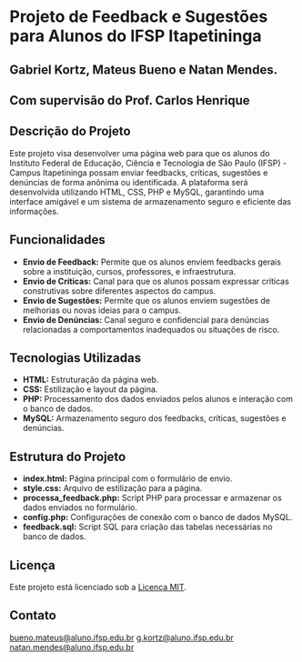 # Projeto de Feedback e Sugestões para Alunos do IFSP Itapetininga
## Gabriel Kortz, Mateus Bueno e Natan Mendes.
## Com supervisão do Prof. Carlos Henrique

## Descrição do Projeto

Este projeto visa desenvolver uma página web para que os alunos do Instituto Federal de Educação, Ciência e Tecnologia de São Paulo (IFSP) - Campus Itapetininga possam enviar feedbacks, críticas, sugestões e denúncias de forma anônima ou identificada. A plataforma será desenvolvida utilizando HTML, CSS, PHP e MySQL, garantindo uma interface amigável e um sistema de armazenamento seguro e eficiente das informações.

## Funcionalidades

- **Envio de Feedback:** Permite que os alunos enviem feedbacks gerais sobre a instituição, cursos, professores, e infraestrutura.
- **Envio de Críticas:** Canal para que os alunos possam expressar críticas construtivas sobre diferentes aspectos do campus.
- **Envio de Sugestões:** Permite que os alunos enviem sugestões de melhorias ou novas ideias para o campus.
- **Envio de Denúncias:** Canal seguro e confidencial para denúncias relacionadas a comportamentos inadequados ou situações de risco.


## Tecnologias Utilizadas

- **HTML:** Estruturação da página web.
- **CSS:** Estilização e layout da página.
- **PHP:** Processamento dos dados enviados pelos alunos e interação com o banco de dados.
- **MySQL:** Armazenamento seguro dos feedbacks, críticas, sugestões e denúncias.

## Estrutura do Projeto

- **index.html:** Página principal com o formulário de envio.
- **style.css:** Arquivo de estilização para a página.
- **processa_feedback.php:** Script PHP para processar e armazenar os dados enviados no formulário.
- **config.php:** Configurações de conexão com o banco de dados MySQL.
- **feedback.sql:** Script SQL para criação das tabelas necessárias no banco de dados.


## Licença

Este projeto está licenciado sob a [Licença MIT](LICENSE).

## Contato

bueno.mateus@aluno.ifsp.edu.br
g.kortz@aluno.ifsp.edu.br
natan.mendes@aluno.ifsp.edu.br
